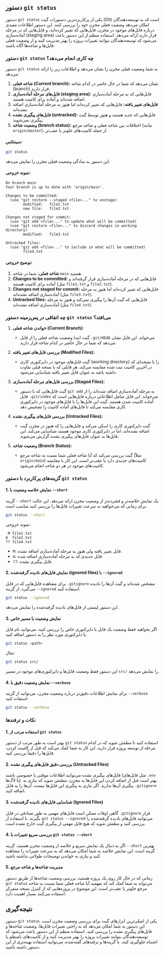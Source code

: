 ## دستور `git status`

دستور `git status` یکی از پرکاربردترین دستورات گیت (Git) است که به توسعه‌دهندگان امکان می‌دهد وضعیت فعلی مخزن خود را بررسی کنند. این دستور اطلاعات مفیدی درباره فایل‌های موجود در مخزن، فایل‌هایی که تغییر کرده‌اند، و فایل‌هایی که در مرحله آماده‌سازی (staging area) قرار دارند ارائه می‌دهد. استفاده منظم از این دستور باعث می‌شود که توسعه‌دهندگان بتوانند تغییرات پروژه را بهتر مدیریت کنند و از وضعیت فعلی فایل‌ها و شاخه‌ها آگاه باشند.

### دستور `git status` چه کاری انجام می‌دهد؟

دستور `git status` به شما وضعیت فعلی مخزن را نشان می‌دهد و اطلاعات زیر را ارائه می‌دهد:

1. **شاخه فعلی (Current branch):** نشان می‌دهد که شما در حال حاضر در کدام شاخه (branch) قرار دارید.
2. **فایل‌های مرحله آماده‌سازی (staging area):** فایل‌هایی که به مرحله آماده‌سازی اضافه شده‌اند و آماده برای کامیت هستند.
3. **فایل‌های تغییر یافته:** فایل‌هایی که تغییر کرده‌اند اما هنوز به مرحله آماده‌سازی اضافه نشده‌اند.
4. **فایل‌های پیگیری نشده (untracked):** فایل‌هایی که جدید هستند و هنوز توسط گیت پیگیری نمی‌شوند.
5. **وضعیت شاخه (branch status):** اختلافات بین شاخه فعلی و شاخه مرجع (مانند `origin/master`)، از جمله کامیت‌های جلوتر یا عقب‌تر.

#### سینتکس:

```bash
git status
```

این دستور به سادگی وضعیت فعلی مخزن را نمایش می‌دهد.

#### نمونه خروجی:

```plaintext
On branch main
Your branch is up to date with 'origin/main'.

Changes to be committed:
  (use "git restore --staged <file>..." to unstage)
        modified:   file1.txt
        new file:   file2.txt

Changes not staged for commit:
  (use "git add <file>..." to update what will be committed)
  (use "git restore <file>..." to discard changes in working directory)
        modified:   file3.txt

Untracked files:
  (use "git add <file>..." to include in what will be committed)
        file4.txt
```

#### توضیح خروجی:

1. **شاخه فعلی:** شما در شاخه `main` هستید.
2. **Changes to be committed:** فایل‌هایی که در مرحله آماده‌سازی قرار گرفته‌اند و آماده برای کامیت هستند (مثل `file1.txt` و `file2.txt`).
3. **Changes not staged for commit:** فایل‌هایی که تغییر کرده‌اند اما هنوز به مرحله آماده‌سازی اضافه نشده‌اند (مثل `file3.txt`).
4. **Untracked files:** فایل‌هایی که گیت آن‌ها را پیگیری نمی‌کند و هنوز به مرحله آماده‌سازی اضافه نشده‌اند (مثل `file4.txt`).

### چه اتفاقی در پس‌زمینه دستور `git status` می‌افتد؟

1. **خواندن شاخه فعلی (Current Branch):**

   - گیت ابتدا وضعیت شاخه فعلی را از فایل `.git/HEAD` می‌خواند. این فایل نشان می‌دهد که شما در حال حاضر در کدام شاخه قرار دارید.

2. **بررسی فایل‌های تغییر یافته (Modified Files):**
   - گیت فایل‌های موجود در دایرکتوری کاری (working directory) را با نسخه‌ای که در آخرین کامیت ثبت شده مقایسه می‌کند. هر فایلی که با نسخه قبلی تفاوت داشته باشد به عنوان فایل تغییر یافته شناسایی می‌شود.
3. **بررسی فایل‌های مرحله آماده‌سازی (Staged Files):**

   - گیت فایل‌هایی که با دستور `git add` به مرحله آماده‌سازی اضافه شده‌اند را از فایل `.git/index` می‌خواند. این فایل شامل اطلاعاتی درباره فایل‌هایی است که آماده کامیت شدن هستند. گیت این فایل‌ها را با فایل‌های موجود در دایرکتوری کاری مقایسه می‌کند تا فایل‌های آماده کامیت را تشخیص دهد.

4. **بررسی فایل‌های پیگیری نشده (Untracked Files):**

   - گیت دایرکتوری کاری را اسکن می‌کند و فایل‌هایی را که هنوز در مخزن گیت اضافه نشده‌اند، اما در دایرکتوری کاری موجود هستند شناسایی می‌کند. این فایل‌ها به عنوان فایل‌های پیگیری نشده گزارش می‌شوند.

5. **وضعیت شاخه (Branch Status):**
   - گیت بررسی می‌کند که آیا شاخه فعلی شما نسبت به شاخه مرجع (مثلاً `origin/main`) کامیت‌های جدیدی دارد یا عقب‌تر است. این کار با مقایسه کامیت‌های موجود در هر دو شاخه انجام می‌شود.

### گزینه‌های پرکاربرد با دستور `git status`

#### 1. **نمایش خلاصه وضعیت با `--short`**

گزینه `--short` یک نمایش خلاصه‌تر و فشرده‌تر از وضعیت مخزن ارائه می‌دهد. این حالت برای زمانی که می‌خواهید به سرعت تغییرات فایل‌ها را بررسی کنید مناسب است.

```bash
git status --short
```

نمونه خروجی:

```plaintext
 M file1.txt
A  file2.txt
?? file4.txt
```

- `M`: فایل تغییر یافته ولی هنوز به مرحله آماده‌سازی اضافه نشده.
- `A`: فایل جدیدی که به مرحله آماده‌سازی اضافه شده.
- `??`: فایل پیگیری نشده.

#### 2. **نمایش فایل‌های نادیده گرفته‌شده (ignored files) با `--ignored`**

برای مشاهده فایل‌هایی که در فایل `.gitignore` مشخص شده‌اند و گیت آن‌ها را نادیده می‌گیرد، از گزینه `--ignored` استفاده کنید.

```bash
git status --ignored
```

این دستور لیستی از فایل‌های نادیده گرفته‌شده را نمایش می‌دهد.

#### 3. **نمایش وضعیت با مسیر خاص**

اگر بخواهید فقط وضعیت یک فایل یا دایرکتوری خاص را بررسی کنید، می‌توانید نام فایل یا دایرکتوری مورد نظر را به دستور اضافه کنید.

```bash
git status <path>
```

مثال:

```bash
git status src/
```

این دستور فقط وضعیت فایل‌ها و دایرکتوری‌های موجود در مسیر `src/` را نمایش می‌دهد.

#### 4. **نمایش وضعیت دقیق با `--verbose`**

برای نمایش اطلاعات دقیق‌تر درباره وضعیت مخزن، می‌توانید از گزینه `--verbose` استفاده کنید.

```bash
git status --verbose
```

### نکات و ترفندها

#### 1. **استفاده مرتب از `git status`**

بهتر است به طور مرتب از دستور `git status` استفاده کنید تا مطمئن شوید که در کدام مرحله از توسعه پروژه قرار دارید. این کار به شما کمک می‌کند که قبل از کامیت کردن، فایل‌ها را دقیقاً بررسی کنید.

#### 2. **بررسی دقیق فایل‌های پیگیری نشده (Untracked Files)**

فایل‌های پیگیری نشده می‌توانند اطلاعات موقتی یا خصوصی باشند (مثل فایل‌های `.env` یا لاگ‌ها). بهتر است قبل از اضافه کردن این فایل‌ها به مخزن، مطمئن شوید که نیازی به پیگیری آن‌ها ندارید. اگر نیازی به پیگیری این فایل‌ها نیست، آن‌ها را به فایل `.gitignore` اضافه کنید.

#### 3. **شناسایی فایل‌های نادیده گرفته‌شده (Ignored Files)**

گاهی اوقات ممکن است فایل‌های مهمی به طور تصادفی در فایل `.gitignore` قرار بگیرند. با استفاده از `git status --ignored` می‌توانید فایل‌های نادیده گرفته‌شده را بررسی کنید و مطمئن شوید که هیچ فایل مهمی از پیگیری گیت خارج نشده است.

#### 4. **بررسی سریع تغییرات با `git status --short`**

اگر به دنبال یک نمایش سریع و خلاصه از وضعیت مخزن هستید، گزینه `--short` بهترین گزینه است. این نمایش خلاصه به شما امکان می‌دهد که به سرعت تغییرات را مشاهده کنید و نیازی به خواندن توضیحات طولانی نداشته باشید.

#### 5. **مدیریت شاخه‌ها و شاخه مرجع**

زمانی که در حال کار روی یک پروژه هستید، بررسی وضعیت شاخه‌ها از طریق دستور `git status` می‌تواند به شما کمک کند که بفهمید آیا شاخه فعلی شما نسبت به شاخه مرجع جلوتر یا عقب‌تر است. این موضوع در پروژه‌هایی که از کنترل نسخه متمرکز استفاده می‌کنند بسیار اهمیت دارد.

## نتیجه‌گیری

دستور `git status` یکی از اصلی‌ترین ابزارهای گیت برای بررسی وضعیت مخزن است. این دستور به شما امکان می‌دهد که به راحتی تغییرات فایل‌ها، وضعیت شاخه‌ها و فایل‌های پیگیری نشده را بررسی کنید. استفاده منظم از این دستور باعث می‌شود که توسعه‌دهندگان بتوانند تغییرات پروژه را بهتر مدیریت کنند و از کامیت‌های نامنظم یا اشتباه جلوگیری کنند. با گزینه‌ها و ترفندهای گفته‌شده، می‌توانید استفاده بهینه‌تری از این دستور داشته باشید.
